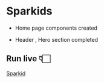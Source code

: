 # Sparkids

- Home page components created

- Header , Hero section completed

## Run live 👇🏻
[Sparkid](https://AmullyaPatil.github.io/Sparkids)
